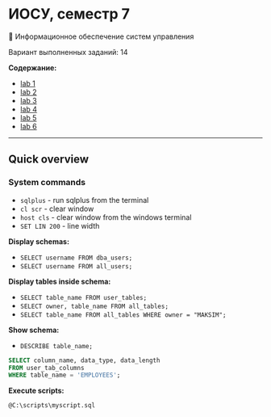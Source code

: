 # ИОСУ, семестр 7

🔑 Информационное обеспечение систем управления

Вариант выполненных заданий: 14

**Содержание:**

- [lab 1](lab1/)
- [lab 2](lab2/)
- [lab 3](lab3/)
- [lab 4](lab4/)
- [lab 5](lab5/)
- [lab 6](lab6/)

<hr>

## Quick overview

### System commands

- `sqlplus` - run sqlplus from the terminal
- `cl scr` - clear window
- `host cls` - clear window from the windows terminal
- `SET LIN 200` - line width

**Display schemas:**

- `SELECT username FROM dba_users;`
- `SELECT username FROM all_users;`

**Display tables inside schema:**

- `SELECT table_name FROM user_tables;`
- `SELECT owner, table_name FROM all_tables;`
- `SELECT table_name FROM all_tables WHERE owner = "MAKSIM";`

**Show schema:**

- `DESCRIBE table_name;`

```sql
SELECT column_name, data_type, data_length
FROM user_tab_columns
WHERE table_name = 'EMPLOYEES';
```

**Execute scripts:**

`@C:\scripts\myscript.sql`
